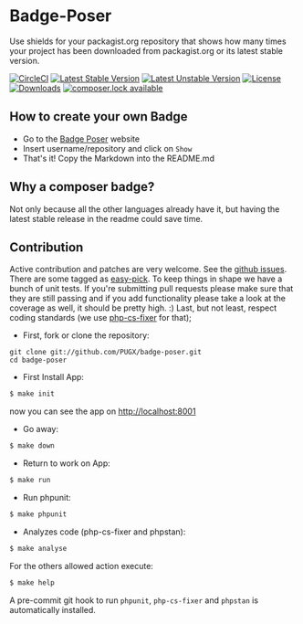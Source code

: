 Badge-Poser
===========

Use shields for your packagist.org repository that shows how many times your project has been downloaded from packagist.org
or its latest stable version.

[![CircleCI](https://circleci.com/gh/PUGX/badge-poser/tree/release%2Fv3.0.0.svg?style=svg)](https://circleci.com/gh/PUGX/badge-poser/tree/release%2Fv3.0.0)
[![Latest Stable Version](https://poser.pugx.org/pugx/badge-poser/version.svg)](https://packagist.org/packages/pugx/badge-poser)
[![Latest Unstable Version](https://poser.pugx.org/pugx/badge-poser/v/unstable.svg)](https://packagist.org/packages/pugx/badge-poser)
[![License](https://poser.pugx.org/pugx/badge-poser/license.svg)](https://packagist.org/packages/pugx/badge-poser)
[![Downloads](https://poser.pugx.org/pugx/badge-poser/d/total.svg)](https://packagist.org/packages/pugx/badge-poser)
[![composer.lock available](https://poser.pugx.org/pugx/badge-poser/composerlock)](https://packagist.org/packages/pugx/badge-poser)

## How to create your own Badge
-  Go to the [Badge Poser](https://poser.pugx.org) website
-  Insert username/repository and click on `Show`
-  That's it!  Copy the Markdown into the README.md

## Why a composer badge?

Not only because all the other languages already have it, but having the latest stable release in the readme could save time.

## Contribution

Active contribution and patches are very welcome.
See the [github issues](https://github.com/PUGX/badge-poser/issues?state=open). There are some tagged as [easy-pick](https://github.com/PUGX/badge-poser/issues?labels=easy-pick&page=1&state=open).
To keep things in shape we have a bunch of unit tests. If you're submitting pull requests please
make sure that they are still passing and if you add functionality please
take a look at the coverage as well, it should be pretty high. :)
Last, but not least, respect coding standards
(we use [php-cs-fixer](https://github.com/FriendsOfPHP/PHP-CS-Fixer) for that);

- First, fork or clone the repository:

```
git clone git://github.com/PUGX/badge-poser.git
cd badge-poser
```

- First Install App:

```bash
$ make init
```

now you can see the app on [http://localhost:8001](http://localhost:8001)

- Go away:

```bash
$ make down
```

- Return to work on App:

```bash
$ make run
```

- Run phpunit:

``` bash
$ make phpunit
```

- Analyzes code (php-cs-fixer and phpstan):

``` bash
$ make analyse
```

For the others allowed action execute:
``` bash
$ make help
```

A pre-commit git hook to run `phpunit`, `php-cs-fixer` and `phpstan` is automatically installed.
